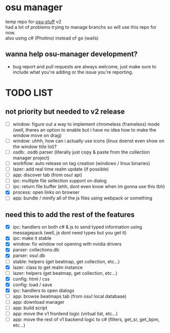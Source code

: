 # osu manager
temp repo for [osu-stuff](https://github.com/mezleca/osu-stuff) v2<br>
had a lot of problems trying to manage branchs so will use this repo for now.<br>
also using c# (Photino) instead of go (wails)

## wanna help osu-manager development?
- bug report and pull requests are always welcome, just make sure to include what you're adding or the issue you're reporting.

# TODO LIST
## not priority but needed to v2 release
- [ ] window: figure out a way to implement chromeless (frameless) mode (well, theres an option to enable but i have no idea how to make the window move on drag)
- [ ] window: uhhh, how can i actually use icons (linux doenst even show on the window title lol)?
- [ ] osdb: .osdb parser (literally just copy & paste from the collection manager project)
- [ ] workflow: auto release on tag creation (windows / linux binaries)
- [ ] lazer: add real time realm update (if possible)
- [ ] app: discover tab (from osu! api)
- [ ] ipc: multiple file sellection support on dialog
- [ ] ipc: return file buffer (ehh, dont even know when im gonna use this tbh)
- [x] process: open links on browser
- [ ] app: bundle / minify all of the js files using webpack or something

## need this to add the rest of the features
- [x] ipc: handlers on both c# & js to send typed information using messagepack (well, js dont need types but you get it) 
- [x] ipc: make it stable
- [x] window: fix window not opening with nvidia drivers
- [x] parser: collections.db
- [x] parser: osu!.db
- [ ] stable: helpers (get beatmap, get collection, etc...)
- [x] lazer: class to get realm instance
- [ ] lazer: helpers (get beatmap, get collection, etc...)
- [x] config: html / css
- [x] config: load / save
- [x] ipc: handlers to open dialogs
- [ ] app: browse beatmaps tab (from osu! local database)
- [ ] app: download manager
- [ ] app: build script
- [ ] app: move the v1 frontend logic (virtual list, etc...) 
- [ ] app: move the rest of v1 backend logic to c# (filters, get_sr, get_bpm, etc...)
